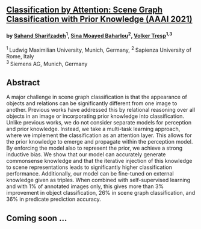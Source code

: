 ## [Classification by Attention: Scene Graph Classification with Prior Knowledge (AAAI 2021)](https://arxiv.org/abs/2011.10084)

#### by [Sahand Sharifzadeh](https://www.linkedin.com/in/sahandsharifzadeh/)<sup>1</sup>, [Sina Moayed Baharlou](https://www.sinabaharlou.com)<sup>2</sup>, [Volker Tresp](https://www.dbs.ifi.lmu.de/cms/personen/professoren/tresp/index.html)<sup>1,3</sup>
<sup>1 </sup> Ludwig Maximilian University, Munich, Germany, <sup>2 </sup> Sapienza University of Rome, Italy<br/>
<sup>3 </sup> Siemens AG, Munich, Germany<br/>

## Abstract
A major challenge in scene graph classification is that the appearance of objects and relations can be significantly different from one image to another. 
Previous works have addressed this by relational reasoning over all objects in an image or incorporating prior knowledge into classification. 
Unlike previous works, we do not consider separate models for perception and prior knowledge.
Instead, we take a multi-task learning approach, where we implement the classification as an attention layer. This allows for the prior knowledge to emerge and propagate within the perception model. By enforcing the model also to represent the prior, we achieve a strong inductive bias. 
We show that our model can accurately generate commonsense knowledge and that the iterative injection of this knowledge to scene representations leads to significantly higher classification performance. Additionally, our model can be fine-tuned on external knowledge given as triples. 
When combined with self-supervised learning and with 1% of annotated images only, this gives more than 3% improvement in object classification, 26% in scene graph classification, and 36% in predicate prediction accuracy.

## Coming soon ...
